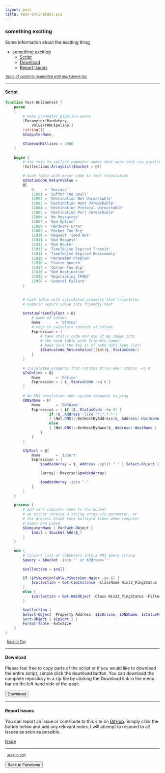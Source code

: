 ```yaml
---
layout: post
title: Test-OnlineFast.ps1
---
```


### something exciting

Some information about the exciting thing

- [something exciting](#something-exciting)
  - [Script](#script)
  - [Download](#download)
  - [Report Issues](#report-issues)

<small><i><a href='http://ecotrust-canada.github.io/markdown-toc/'>Table of contents generated with markdown-toc</a></i></small>

---

#### Script

```powershell
function Test-OnlineFast {
    param
    (
        # make parameter pipeline-aware
        [Parameter(Mandatory,
            ValueFromPipeline)]
        [string[]]
        $ComputerName,
 
        $TimeoutMillisec = 1000
    )
 
    begin {
        # use this to collect computer names that were sent via pipeline
        [Collections.ArrayList]$bucket = @()
    
        # hash table with error code to text translation
        $StatusCode_ReturnValue =
        @{
            0     = 'Success'
            11001 = 'Buffer Too Small'
            11002 = 'Destination Net Unreachable'
            11003 = 'Destination Host Unreachable'
            11004 = 'Destination Protocol Unreachable'
            11005 = 'Destination Port Unreachable'
            11006 = 'No Resources'
            11007 = 'Bad Option'
            11008 = 'Hardware Error'
            11009 = 'Packet Too Big'
            11010 = 'Request Timed Out'
            11011 = 'Bad Request'
            11012 = 'Bad Route'
            11013 = 'TimeToLive Expired Transit'
            11014 = 'TimeToLive Expired Reassembly'
            11015 = 'Parameter Problem'
            11016 = 'Source Quench'
            11017 = 'Option Too Big'
            11018 = 'Bad Destination'
            11032 = 'Negotiating IPSEC'
            11050 = 'General Failure'
        }
    
    
        # hash table with calculated property that translates
        # numeric return value into friendly text
 
        $statusFriendlyText = @{
            # name of column
            Name       = 'Status'
            # code to calculate content of column
            Expression = { 
                # take status code and use it as index into
                # the hash table with friendly names
                # make sure the key is of same data type (int)
                $StatusCode_ReturnValue[([int]$_.StatusCode)]
            }
        }
 
        # calculated property that returns $true when status -eq 0
        $IsOnline = @{
            Name       = 'Online'
            Expression = { $_.StatusCode -eq 0 }
        }
 
        # do DNS resolution when system responds to ping
        $DNSName = @{
            Name       = 'DNSName'
            Expression = { if ($_.StatusCode -eq 0) { 
                    if ($_.Address -like '*.*.*.*') 
                    { [Net.DNS]::GetHostByAddress($_.Address).HostName } 
                    else  
                    { [Net.DNS]::GetHostByName($_.Address).HostName } 
                }
            }
        }

        $IpSort = @{
            Name       = 'IpSort'
            Expression = { 
                $paddedArray = $_.Address -split "." | Select-Object { ([int]$_).ToString("000") }

                [array]::Reverse($paddedArray)

                $paddedArray -join "."
            }
        }
    }
    
    process {
        # add each computer name to the bucket
        # we either receive a string array via parameter, or 
        # the process block runs multiple times when computer
        # names are piped
        $ComputerName | ForEach-Object {
            $null = $bucket.Add($_)
        }
    }
    
    end {
        # convert list of computers into a WMI query string
        $query = $bucket -join "' or Address='"
        
        $collection = $null

        if ($PSVersionTable.PSVersion.Major -ge 6) {
            $collection = Get-CimInstance -ClassName Win32_PingStatus -Filter "(Address='$query') and timeout=$TimeoutMillisec"
        }
        else {
            $collection = Get-WmiObject -Class Win32_PingStatus -Filter "(Address='$query') and timeout=$TimeoutMillisec"
        }

        $collection |
        Select-Object -Property Address, $IsOnline, $DNSName, $statusFriendlyText |
        Sort-Object { $IpSort } |
        Format-Table -AutoSize
    }    
}
```

<span style="font-size:11px;"><a href="#"><i class="fas fa-caret-up" aria-hidden="true" style="color: white; margin-right:5px;"></i>Back to Top</a></span>

---

#### Download

Please feel free to copy parts of the script or if you would like to download the entire script, simple click the download button. You can download the complete repository in a zip file by clicking the Download link in the menu bar on the left hand side of the page.

<button class="btn" type="submit" onclick="window.open('/PowerShell/functions/Test-OnlineFast.ps1')">
    <i class="fa fa-cloud-download-alt">
    </i>
        Download
</button>

---

#### Report Issues

You can report an issue or contribute to this site on <a href="https://github.com/BanterBoy/scripts-blog/issues">GitHub</a>. Simply click the button below and add any relevant notes. I will attempt to respond to all issues as soon as possible.

<!-- Place this tag where you want the button to render. -->

<a class="github-button" href="https://github.com/BanterBoy/scripts-blog/issues/new?title=Test-OnlineFast.ps1&body=There is a problem with this function. Please find details below." data-show-count="true" aria-label="Issue BanterBoy/scripts-blog on GitHub">Issue</a>

---

<span style="font-size:11px;"><a href="#"><i class="fas fa-caret-up" aria-hidden="true" style="color: white; margin-right:5px;"></i>Back to Top</a></span>

<a href="/menu/_pages/functions.html">
    <button class="btn">
        <i class='fas fa-reply'>
        </i>
            Back to Functions
    </button>
</a>

[1]: http://ecotrust-canada.github.io/markdown-toc
[2]: https://github.com/googlearchive/code-prettify
